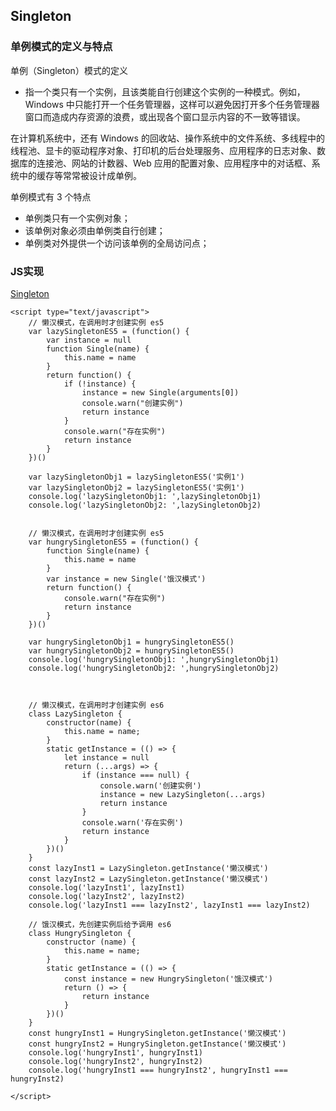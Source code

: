 ## Singleton

### 单例模式的定义与特点  
单例（Singleton）模式的定义  
+ 指一个类只有一个实例，且该类能自行创建这个实例的一种模式。例如，Windows 中只能打开一个任务管理器，这样可以避免因打开多个任务管理器窗口而造成内存资源的浪费，或出现各个窗口显示内容的不一致等错误。

在计算机系统中，还有 Windows 的回收站、操作系统中的文件系统、多线程中的线程池、显卡的驱动程序对象、打印机的后台处理服务、应用程序的日志对象、数据库的连接池、网站的计数器、Web 应用的配置对象、应用程序中的对话框、系统中的缓存等常常被设计成单例。

单例模式有 3 个特点 
+ 单例类只有一个实例对象；
+ 该单例对象必须由单例类自行创建；
+ 单例类对外提供一个访问该单例的全局访问点；

### JS实现
[Singleton](https://github.com/wanwusangzhi/WebStudy/blob/master/dayTest/design_pattern/singleton.html)

```
<script type="text/javascript">
	// 懒汉模式，在调用时才创建实例 es5
	var lazySingletonES5 = (function() {
		var instance = null
		function Single(name) {
			this.name = name
		}
		return function() {
			if (!instance) {
				instance = new Single(arguments[0])
				console.warn("创建实例")
				return instance
			}
			console.warn("存在实例")
			return instance
		}
	})()

	var lazySingletonObj1 = lazySingletonES5('实例1')
	var lazySingletonObj2 = lazySingletonES5('实例1')
	console.log('lazySingletonObj1: ',lazySingletonObj1)
	console.log('lazySingletonObj2: ',lazySingletonObj2)


	// 懒汉模式，在调用时才创建实例 es5
	var hungrySingletonES5 = (function() {
		function Single(name) {
			this.name = name
		}
		var instance = new Single('饿汉模式')
		return function() {
			console.warn("存在实例")
			return instance
		}
	})()

	var hungrySingletonObj1 = hungrySingletonES5()
	var hungrySingletonObj2 = hungrySingletonES5()
	console.log('hungrySingletonObj1: ',hungrySingletonObj1)
	console.log('hungrySingletonObj2: ',hungrySingletonObj2)



	// 懒汉模式，在调用时才创建实例 es6
	class LazySingleton {
		constructor(name) {
			this.name = name;
		}
		static getInstance = (() => {
			let instance = null
			return (...args) => {
				if (instance === null) {
					console.warn('创建实例')
					instance = new LazySingleton(...args)
					return instance
				}
				console.warn('存在实例')
				return instance
			}
		})()
	}
	const lazyInst1 = LazySingleton.getInstance('懒汉模式')
	const lazyInst2 = LazySingleton.getInstance('懒汉模式')
	console.log('lazyInst1', lazyInst1)
	console.log('lazyInst2', lazyInst2)
	console.log('lazyInst1 === lazyInst2', lazyInst1 === lazyInst2)

	// 饿汉模式，先创建实例后给予调用 es6
	class HungrySingleton {
		constructor (name) {
			this.name = name;
		}
		static getInstance = (() => {
			const instance = new HungrySingleton('饿汉模式')
			return () => {
				return instance
			}
		})()
	}
	const hungryInst1 = HungrySingleton.getInstance('懒汉模式')
	const hungryInst2 = HungrySingleton.getInstance('懒汉模式')
	console.log('hungryInst1', hungryInst1)
	console.log('hungryInst2', hungryInst2)
	console.log('hungryInst1 === hungryInst2', hungryInst1 === hungryInst2)

</script>
```